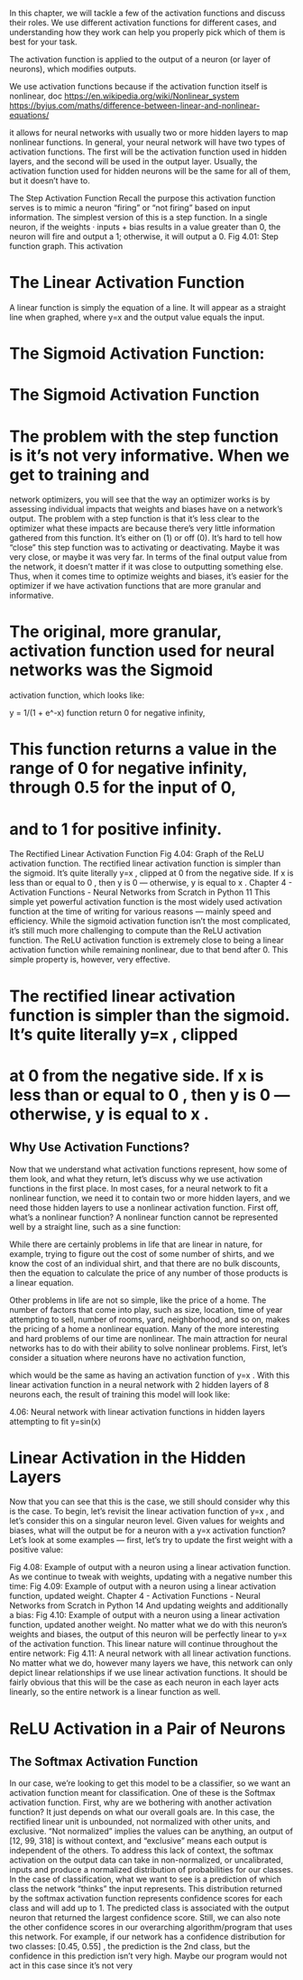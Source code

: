 In this chapter, we will tackle a few of the activation functions and discuss their roles. We use
different activation functions for different cases, and understanding how they work can help you
properly pick which of them is best for your task.

The activation function is applied to the output
of a neuron (or layer of neurons),
which modifies outputs.

We use activation functions because if
the activation function itself is nonlinear,
doc https://en.wikipedia.org/wiki/Nonlinear_system
https://byjus.com/maths/difference-between-linear-and-nonlinear-equations/

it allows for neural networks with usually two or more
hidden layers to map nonlinear functions.
In general, your neural network will have two types of activation functions.
The first will be the
activation function used in hidden layers,
and the second will be used in the output layer.
Usually,
the activation function used for hidden neurons will be the same for all of them, but it doesn’t
have to.

The Step Activation Function
Recall the purpose this activation function serves is to mimic a neuron “firing” or “not firing”
based on input information. The simplest version of this is a step function. In a single neuron, if
the weights · inputs + bias results in a value greater than 0, the neuron will fire and output a 1;
otherwise, it will output a 0.
Fig 4.01: Step function graph.
This activation

# The Linear Activation Function

A linear function is simply the equation of a line. It will appear as a straight line when graphed,
where y=x and the output value equals the input.

# The Sigmoid Activation Function:

# The Sigmoid Activation Function

# The problem with the step function is it’s not very informative. When we get to training and

network optimizers, you will see that the way an optimizer works is by assessing individual
impacts that weights and biases have on a network’s output. The problem with a step function is
that it’s less clear to the optimizer what these impacts are because there’s very little information
gathered from this function. It’s either on (1) or off (0). It’s hard to tell how “close” this step
function was to activating or deactivating. Maybe it was very close, or maybe it was very far. In
terms of the final output value from the network, it doesn’t matter if it was close to outputting
something else. Thus, when it comes time to optimize weights and biases, it’s easier for the
optimizer if we have activation functions that are more granular and informative.

# The original, more granular, activation function used for neural networks was the Sigmoid

activation function, which looks like:

y = 1/(1 + e^-x)
function return 0 for negative infinity,

# This function returns a value in the range of 0 for negative infinity, through 0.5 for the input of 0,

# and to 1 for positive infinity.

The Rectified Linear Activation Function
Fig 4.04: Graph of the ReLU activation function.
The rectified linear activation function is simpler than the sigmoid. It’s quite literally y=x , clipped
at 0 from the negative side. If x is less than or equal to 0 , then y is 0 — otherwise, y is equal to x .
Chapter 4 - Activation Functions - Neural Networks from Scratch in Python
11
This simple yet powerful activation function is the most widely used activation function at the
time of writing for various reasons — mainly speed and efficiency. While the sigmoid activation
function isn’t the most complicated, it’s still much more challenging to compute than the ReLU
activation function. The ReLU activation function is extremely close to being a linear activation
function while remaining nonlinear, due to that bend after 0. This simple property is, however,
very effective.

# The rectified linear activation function is simpler than the sigmoid. It’s quite literally y=x , clipped

# at 0 from the negative side. If x is less than or equal to 0 , then y is 0 — otherwise, y is equal to x .

## Why Use Activation Functions?

Now that we understand what activation functions represent, how some of them look, and what
they return, let’s discuss why we use activation functions in the first place. In most cases, for a
neural network to fit a nonlinear function, we need it to contain two or more hidden layers, and
we need those hidden layers to use a nonlinear activation function.
First off, what’s a nonlinear function? A nonlinear function cannot be represented well by a
straight line, such as a sine function:

While there are certainly problems in life that are linear in nature, for example, trying to figure
out the cost of some number of shirts, and we know the cost of an individual shirt, and that there
are no bulk discounts, then the equation to calculate the price of any number of those products is a
linear equation.

Other problems in life are not so simple, like the price of a home. The number of
factors that come into play,
such as size,
location,
time of year attempting to sell,
number of
rooms,
yard,
neighborhood,
and so on,
makes the pricing of a home a nonlinear equation.
Many of
the more interesting and hard problems of our time are nonlinear. The main attraction for neural
networks has to do with their ability to solve nonlinear problems. First, let’s consider a situation
where neurons have no activation function,

which would be the same as having an activation
function of y=x .
With this linear activation function in a neural network with 2 hidden layers of 8
neurons each, the result of training this model will look like:

4.06: Neural network with linear activation functions in hidden layers attempting to fit
y=sin(x)

# Linear Activation in the Hidden Layers

Now that you can see that this is the case, we still should consider why this is the case. To begin,
let’s revisit the linear activation function of y=x , and let’s consider this on a singular neuron level.
Given values for weights and biases, what will the output be for a neuron with a y=x activation
function? Let’s look at some examples — first, let’s try to update the first weight with a positive
value:

Fig 4.08: Example of output with a neuron using a linear activation function.
As we continue to tweak with weights, updating with a negative number this time:
Fig 4.09: Example of output with a neuron using a linear activation function, updated weight.
Chapter 4 - Activation Functions - Neural Networks from Scratch in Python
14
And updating weights and additionally a bias:
Fig 4.10: Example of output with a neuron using a linear activation function, updated another
weight.
No matter what we do with this neuron’s weights and biases, the output of this neuron will be
perfectly linear to y=x of the activation function. This linear nature will continue throughout the
entire network:
Fig 4.11: A neural network with all linear activation functions.
No matter what we do, however many layers we have, this network can only depict linear
relationships if we use linear activation functions. It should be fairly obvious that this will be the
case as each neuron in each layer acts linearly, so the entire network is a linear function as well.

# ReLU Activation in a Pair of Neurons

<!--
As you can see, negative values have been clipped (modified to be zero). That’s all there is to the
rectified linear activation function used in the hidden layer. Let’s talk about the activation
function that we are going to use on the output of the last layer.
-->

## The Softmax Activation Function

In our case, we’re looking to get this model to be a classifier, so we want an activation function
meant for classification. One of these is the Softmax activation function. First, why are we
bothering with another activation function? It just depends on what our overall goals are. In this
case, the rectified linear unit is unbounded, not normalized with other units, and exclusive. “Not
normalized” implies the values can be anything, an output of [12, 99, 318] is without context, and
“exclusive” means each output is independent of the others. To address this lack of context, the
softmax activation on the output data can take in non-normalized, or uncalibrated, inputs and
produce a normalized distribution of probabilities for our classes. In the case of classification,
what we want to see is a prediction of which class the network “thinks” the input represents. This
distribution returned by the softmax activation function represents confidence scores for each
class and will add up to 1. The predicted class is associated with the output neuron that returned
the largest confidence score. Still, we can also note the other confidence scores in our overarching
algorithm/program that uses this network. For example, if our network has a confidence
distribution for two classes: [0.45, 0.55] , the prediction is the 2nd class, but the confidence in this
prediction isn’t very high. Maybe our program would not act in this case since it’s not very
